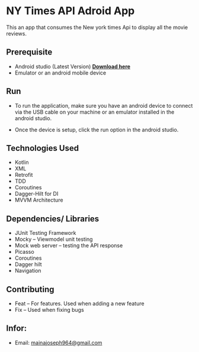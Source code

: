 
# NY Times API Adroid App
This an app that consumes the New york times Api to display all the movie reviews.

## Prerequisite
* Android studio (Latest Version) **[Download here]( https://developer.android.com/studio)**
* Emulator or an android mobile device

## Run

* To run the application, make sure you have an android device to connect via the USB cable on your machine or an emulator installed in the android studio.

* Once the device is setup, click the run option in the android studio.

## Technologies Used
* Kotlin
* XML
* Retrofit
* TDD
* Coroutines
* Dagger-Hilt for DI
* MVVM Architecture



## Dependencies/ Libraries
* JUnit Testing Framework
* Mocky  –  Viewmodel unit testing
* Mock web server – testing the API response
* Picasso
* Coroutines
* Dagger hilt
* Navigation


## Contributing
* Feat – For features. Used when adding a new feature
* Fix – Used when fixing bugs

## Infor:
* Email: mainajoseph964@gmail.com
